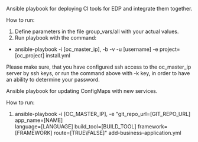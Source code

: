 Ansible playbook for deploying CI tools for EDP and integrate them together.

How to run:
1) Define parameters in the file group_vars/all with your actual values.
2) Run playbook with the command:
* ansible-playbook -i [oc_master_ip], -b -v -u [username] -e project=[oc_project] install.yml

Please make sure, that you have configured ssh access to the oc_master_ip server by ssh keys, or run the command above
 with -k key, in order to have an ability to determine your password.
 
Ansible playbook for updating ConfigMaps with new services.

How to run:
 1. ansible-playbook -i [OC_MASTER_IP], -e "git_repo_url=[GIT_REPO_URL] app_name=[NAME] \
  language=[LANGUAGE] build_tool=[BUILD_TOOL] framework=[FRAMEWORK] 
  route=[TRUE\FALSE]" add-business-application.yml
